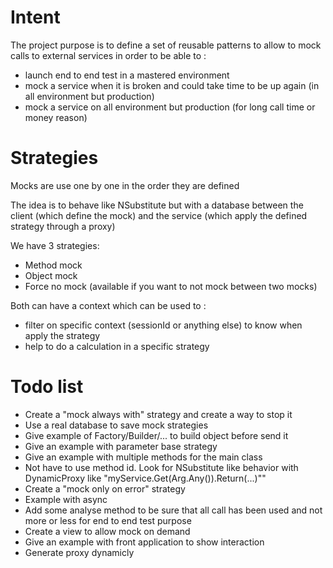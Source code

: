 # Intent
The project purpose is to define a set of reusable patterns to allow to mock calls to external services in order to be able to :
- launch end to end test in a mastered environment
- mock a service when it is broken and could take time to be up again (in all environment but production)
- mock a service on all environment but production (for long call time or money reason)

# Strategies
Mocks are use one by one in the order they are defined

The idea is to behave like NSubstitute but with a database between the client (which define the mock) and the service (which apply the defined strategy through a proxy)

We have 3 strategies:
- Method mock
- Object mock
- Force no mock (available if you want to not mock between two mocks)

Both can have a context which can be used to :
  * filter on specific context (sessionId or anything else) to know when apply the strategy
  * help to do a calculation in a specific strategy

# Todo list
- Create a "mock always with" strategy and create a way to stop it
- Use a real database to save mock strategies
- Give example of Factory/Builder/... to build object before send it
- Give an example with parameter base strategy
- Give an example with multiple methods for the main class
- Not have to use method id. Look for NSubstitute like behavior with DynamicProxy like "myService.Get(Arg.Any()).Return(...)""
- Create a "mock only on error" strategy
- Example with async
- Add some analyse method to be sure that all call has been used and not more or less for end to end test purpose
- Create a view to allow mock on demand
- Give an example with front application to show interaction
- Generate proxy dynamicly